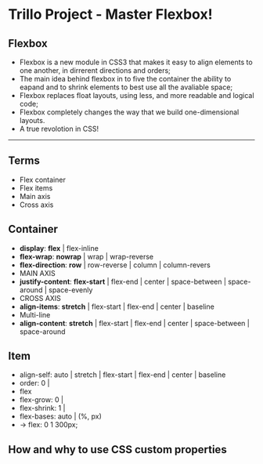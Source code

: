 # Trillo Project - Master Flexbox!

## Flexbox

- Flexbox is a new module in CSS3 that makes it easy to align elements to one another, in dirrerent directions and orders;
- The main idea behind flexbox in to five the container the ability to eapand and to shrink elements to best use all the avaliable space;
- Flexbox replaces float layouts, using less, and more readable and logical code;
- Flexbox completely changes the way that we build one-dimensional layouts.
- A true revolotion in CSS!

---

## Terms

- Flex container
- Flex items
- Main axis
- Cross axis

## Container

- **display**: **flex** | flex-inline
- **flex-wrap**: **nowrap** | wrap | wrap-reverse
- **flex-direction**: **row** | row-reverse | column | column-revers
- MAIN AXIS
- **justify-content**: **flex-start** | flex-end | center | space-between | space-around | space-evenly
- CROSS AXIS
- **align-items**: **stretch** | flex-start | flex-end | center | baseline
- Multi-line
- **align-content**: **stretch** | flex-start | flex-end | center | space-between | space-around

## Item

- align-self: auto | stretch | flex-start | flex-end | center | baseline
- order: 0 | <int>
- flex
- flex-grow: 0 | <int>
- flex-shrink: 1 | <int>
- flex-bases: auto | <length> (%, px)
- -> flex: 0 1 300px;

## How and why to use CSS custom properties
